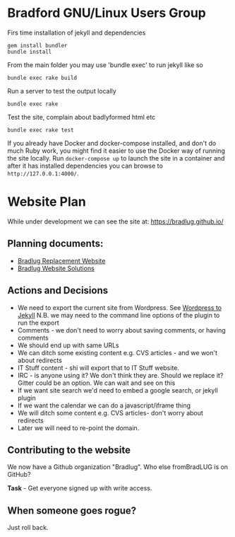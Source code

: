 # Bradford GNU/Linux Users Group


Firs time installation of jekyll and dependencies

	gem install bundler
	bundle install


From the main folder you may use 'bundle exec' to run jekyll like so

	bundle exec rake build


Run a server to test the output locally

	bundle exec rake


Test the site, complain about badlyformed html etc

	bundle exec rake test

If you already have Docker and docker-compose installed, and don't do much Ruby work, you might find it easier to use the Docker way of running the site locally.  Run `docker-compose up` to launch the site in a container and after it has installed dependencies you can browse to `http://127.0.0.1:4000/`.


# Website Plan

While under development we can see the site at:
https://bradlug.github.io/

## Planning documents:

* [Bradlug Replacement Website](https://hackmd.io/IzAMCYGNQNhhaALOAzAIyQUwCYFZ4Ccuui8AZrgOyibiLYCGaJQA?both)
* [Bradlug Website Solutions](https://docs.google.com/spreadsheets/d/1o_8Ij_kklk6681I5JJcRw8zA6GY3Exff-XSaBD_Iyck/edit#gid=0)

## Actions and Decisions

* We need to export the current site from Wordpress. See [Wordpress to Jekyll](http://www.girliemac.com/blog/2013/12/27/wordpress-to-jekyll/) N.B. we may need to the command line options of the plugin to run the export
* Comments - we don't need to worry about saving comments, or having comments
* We should end up with same URLs
* We can ditch some existing content e.g. CVS articles - and we won't about redirects
* IT Stuff content - shi will export that to IT Stuff website.
* IRC - is anyone using it? We don't think they are. Should we replace it? Gitter could be an option. We can wait and see on this
* If we want site search we'd need to embed a google search, or jekyll plugin
* If we want the calendar we can do a javascript/iframe thing
* We will ditch some content e.g. CVS articles- don't worry about redirects
* Later we will need to re-point the domain.

## Contributing to the website

We now have a Github organization "Bradlug". Who else fromBradLUG is on GitHub?

**Task** - Get everyone signed up with write access.

## When someone goes rogue?

Just roll back.



